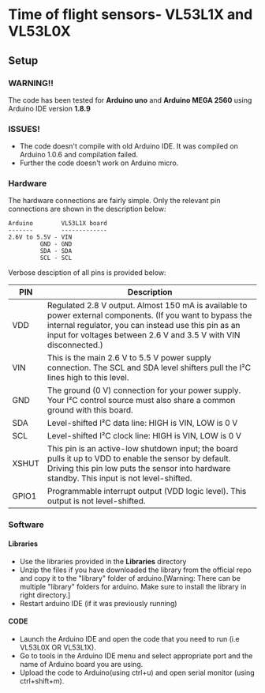 # Time of flight sensors- VL53L1X and VL53L0X
## Setup
### WARNING!!
The code has been tested for **Arduino uno** and **Arduino MEGA 2560** using Arduino IDE version **1.8.9**

### ISSUES!
* The code doesn't compile with old Arduino IDE. It was compiled on Arduino 1.0.6 and compilation failed.
* Further the code doesn't work on Arduino micro.

### Hardware

The hardware connections are fairly simple. Only the relevant pin connections are shown in the description below:
```
Arduino        VL53L1X board
-------        -------------
2.6V to 5.5V - VIN
         GND - GND
         SDA - SDA
         SCL - SCL
```

Verbose desciption of all pins is provided below:

| PIN   | Description                                                                                                                                                                                                                           |
|-------|---------------------------------------------------------------------------------------------------------------------------------------------------------------------------------------------------------------------------------------|
| VDD   | Regulated 2.8 V output. Almost 150 mA is available to power external components. (If you want to bypass the internal regulator, you can instead use this pin as an input for voltages between 2.6 V and 3.5 V with VIN disconnected.) |
| VIN   | This is the main 2.6 V to 5.5 V power supply connection. The SCL and SDA level shifters pull the I²C lines high to this level.                                                                                                        |
| GND   | The ground (0 V) connection for your power supply. Your I²C control source must also share a common ground with this board.                                                                                                           |
| SDA   | Level-shifted I²C data line: HIGH is VIN, LOW is 0 V                                                                                                                                                                                  |
| SCL   | Level-shifted I²C clock line: HIGH is VIN, LOW is 0 V                                                                                                                                                                                 |
| XSHUT | This pin is an active-low shutdown input; the board pulls it up to VDD to enable the sensor by default. Driving this pin low puts the sensor into hardware standby. This input is not level-shifted.                                  |
| GPIO1 | Programmable interrupt output (VDD logic level). This output is not level-shifted.                                                                                                                                                    |


### Software
#### Libraries
* Use the libraries provided in the **Libraries** directory
* Unzip the files if you have downloaded the library from the official repo and copy it to the "library" folder of arduino.[Warning: There can be multiple "library" folders for arduino. Make sure to install the library in right directory.]
* Restart arduino IDE (if it was previously running)

#### CODE
* Launch the Arduino IDE and open the code that you need to run (i.e VL53L0X OR VL53L1X). 
* Go to tools in the Arduino IDE menu and select appropriate port and the name of Arduino board you are using.
* Upload the code to Arduino(using ctrl+u) and open serial monitor (using ctrl+shift+m).
